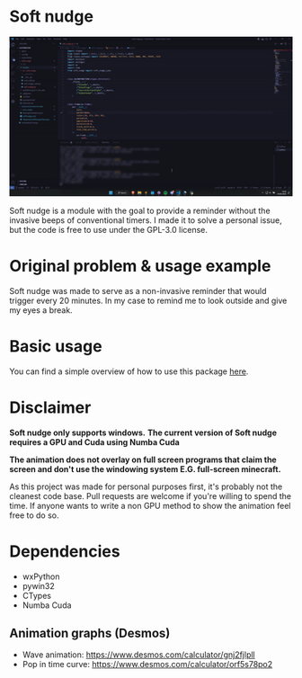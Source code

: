 # Soft nudge

![Example](https://github.com/80sVectorz/soft_nudge/blob/master/images/Example.gif?raw=true)

Soft nudge is a module with the goal to provide a reminder without the invasive beeps of conventional timers. I made it to solve a personal issue, but the code is free to use under the GPL-3.0 license.

# Original problem & usage example

Soft nudge was made to serve as a non-invasive reminder that would trigger every 20 minutes. In my case to remind me to look outside and give my eyes a break.

# Basic usage
You can find a simple overview of how to use this package [here](https://github.com/80sVectorz/soft_nudge/blob/master/BasicUsage.md).


# Disclaimer
**Soft nudge only supports windows.**
**The current version of Soft nudge requires a GPU and Cuda using Numba Cuda**

**The animation does not overlay on full screen programs that claim the screen and don't use the windowing system E.G. full-screen minecraft.**

As this project was made for personal purposes first, it's probably not the cleanest code base.
Pull requests are welcome if you're willing to spend the time. If anyone wants to write a non GPU method to show the animation feel free to do so.

# Dependencies
* wxPython
* pywin32
* CTypes
* Numba Cuda

## Animation graphs (Desmos)
* Wave animation: https://www.desmos.com/calculator/gnj2fjlpll
* Pop in time curve: https://www.desmos.com/calculator/orf5s78po2
